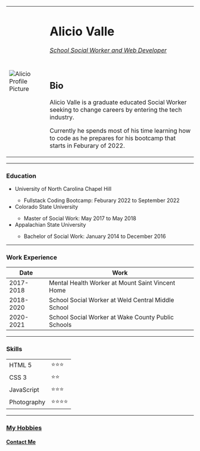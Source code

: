 <!DOCTYPE html>
<html lang="en" dir="ltr">

<head>
  <meta charset="utf-8">
  <title>Alicio's Personal Site</title>
</head>

<body>
  <table cellspacing="20">
    <tr>
      <td><img src="images/AV-modified.png" alt="Alicio Profile Picture"></td>
      <td>
        <h1>Alicio Valle</h1>
        <p>
          <em><a href="https://www.linkedin.com/in/alicio-valle-msw-763658112/">School Social Worker and Web Developer</a></em>
        </p>
        <br>
        <h2>Bio</h2>
        <p>
          Alicio Valle is a graduate educated Social Worker seeking to change careers by entering the tech industry.
        </p>
        <p>
            Currently he spends most of his time learning how to code as he prepares for his bootcamp that starts in Feburary of 2022.
        </p>
      </td>
    </tr>
  </table>
  <hr>
  <h3><strong>Education</strong></h3>
  <ul>
    <li>University of North Carolina Chapel Hill</li>
    <ul>
      <li>Fullstack Coding Bootcamp: Feburary 2022 to September 2022</li>
    </ul>
    <li>Colorado State University</li>
    <ul>
      <li>
        Master of Social Work: May 2017 to May 2018
      </li>
    </ul>
    <li>Appalachian State University</li>
    <ul>
      <li>Bachelor of Social Work: January 2014 to December 2016</li>
    </ul>
  </ul>
  <hr>
  <h3>Work Experience</h3>
  <table cellspacing="10">
    <thead>
      <th>Date</th>
      <th>Work</th>
    </thead>
    <tr>
      <td>2017-2018</td>
      <td>Mental Health Worker at Mount Saint Vincent Home</td>
    </tr>
    <tr>
      <td>2018-2020</td>
      <td>School Social Worker at Weld Central Middle School</td>
    </tr>
    <tr>
      <td>2020-2021</td>
      <td>School Social Worker at Wake County Public Schools</td>
    </tr>
  </table>
  <hr>
  <h3>Skills</h3>
  <table cellspacing="10">
      <tr>
        <td>
          HTML 5
        </td>
        <td>
          ⭐⭐⭐
        </td>
      </tr>
      <tr>
        <td>CSS 3</td>
        <td>⭐⭐</td>
      </tr>
      <tr>
        <td>JavaScript</td>
        <td>⭐⭐⭐</td>
      </tr>
      <tr>
        <td>Photography</td>
        <td>⭐⭐⭐⭐</td>
      </tr>
  </table>
  <hr>
  <h3><a href="hobbies.html">My Hobbies</a></h3>
  <h4><a href="contactme.html">Contact Me</a></h4>
</body>

</html>
